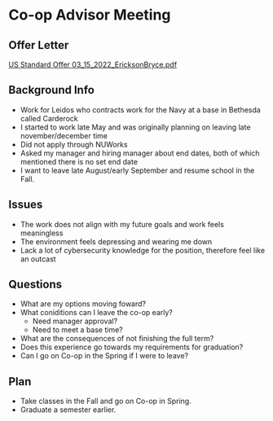 # Co-op Advisor Meeting

## Offer Letter
[US Standard Offer 03_15_2022_EricksonBryce.pdf](https://github.com/24ericksonb/tmp2/files/9114542/US.Standard.Offer.03_15_2022_EricksonBryce.pdf)

## Background Info
- Work for Leidos who contracts work for the Navy at a base in Bethesda called Carderock
- I started to work late May and was originally planning on leaving late november/december time
- Did not apply through NUWorks
- Asked my manager and hiring manager about end dates, both of which mentioned there is no set end date
- I want to leave late August/early September and resume school in the Fall.

## Issues
- The work does not align with my future goals and work feels meaningless
- The environment feels depressing and wearing me down
- Lack a lot of cybersecurity knowledge for the position, therefore feel like an outcast

## Questions
- What are my options moving foward?
- What coniditions can I leave the co-op early? 
  - Need manager approval?
  - Need to meet a base time?
- What are the consequences of not finishing the full term?
- Does this experience go towards my requirements for graduation?
- Can I go on Co-op in the Spring if I were to leave?

## Plan
- Take classes in the Fall and go on Co-op in Spring.
- Graduate a semester earlier.
